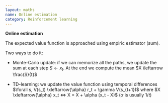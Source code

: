 ```yaml
---
layout: maths
name: Online estimation
category: Reinforcement learning
---
```


**Online estimation**

The expected value function is approached using empiric estimator (sum).

Two ways to do it:

- Monte-Carlo update: if we can memorize all the paths, we update the
sum at each step $S \leftarrow x_t$. At the end we compute the mean
$X \leftarrow \frac{S}{t}$

- TD-learning: we update the value function using temporal differences
$\forall s, V(s_t) \xleftarrow{\alpha} r_t + \gamma V(s_{t+1})$ where $X \xleftarrow{\alpha} x_t <=> X = X + \alpha (x_t - X)$ ($\alpha$
is usually $1/t$)
